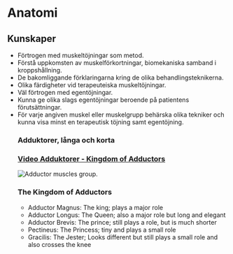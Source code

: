<h1>Anatomi</h1>
<main>
<h2>Kunskaper</h2>
<ul>
  <li>F&ouml;rtrogen med muskelt&ouml;jningar som metod.</li> <li>F&ouml;rst&aring; uppkomsten av muskelf&ouml;rkortningar, biomekaniska samband i kroppsh&aring;llning.</li>
  <li>De bakomliggande f&ouml;rklaringarna kring de olika behandlingsteknikerna.</li>
  <li>Olika f&auml;rdigheter vid terapeuteiska muskelt&ouml;jningar.</li>
  <li>V&auml;l f&ouml;rtrogen med egent&ouml;jningar.</li>
  <li>Kunna ge olika slags egentöjningar beroende p&aring; patientens f&ouml;ruts&auml;ttningar.</li>
<li>F&ouml;r varje angiven muskel eller muskelgrupp beh&auml;rska olika tekniker och kunna visa minst en terapeutisk t&ouml;jning samt egent&ouml;jning.</li>
  <h3>Adduktorer, l&aring;nga och korta </h3>
<h3><a href="https://www.youtube.com/watch?v=eJabtFRcD54" target="_blank" rel="noopener">Video Adduktorer - Kingdom of Adductors</a></h3>
    <img src="https://www.videoreha.com/Images/Content/2015/08/6oF7uhdoSkeC0t8QfupG1A_400.jpg" alt="Adductor muscles group. " >
<h3>The Kingdom of Adductors</h3>
<ul>
<li>Adductor Magnus: The king; plays a major role</li>
<li>Adductor Longus: The Queen; also a major role but long and elegant</li>
<li>Adductor Brevis: The prince; still plays a role, but is much shorter</li>
<li>Pectineus: The Princess; tiny and plays a small role</li>
<li>Gracilis: The Jester; Looks different but still plays a small role and also crosses the knee</li>
</ul>
</main>
